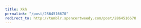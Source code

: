 ```yaml
---
title: Xkh
permalink: "/post/2864516670"
redirect_to: http://tumblr.spencertweedy.com/post/2864516670
---
```


